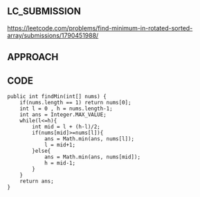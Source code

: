 ## LC_SUBMISSION
https://leetcode.com/problems/find-minimum-in-rotated-sorted-array/submissions/1790451988/
## APPROACH

## CODE
    public int findMin(int[] nums) {
        if(nums.length == 1) return nums[0];
        int l = 0 , h = nums.length-1;
        int ans = Integer.MAX_VALUE;
        while(l<=h){
            int mid = l + (h-l)/2;
            if(nums[mid]>=nums[l]){
                ans = Math.min(ans, nums[l]);
                l = mid+1;
            }else{
                ans = Math.min(ans, nums[mid]);
                h = mid-1;
            }
        }
        return ans;
    }
